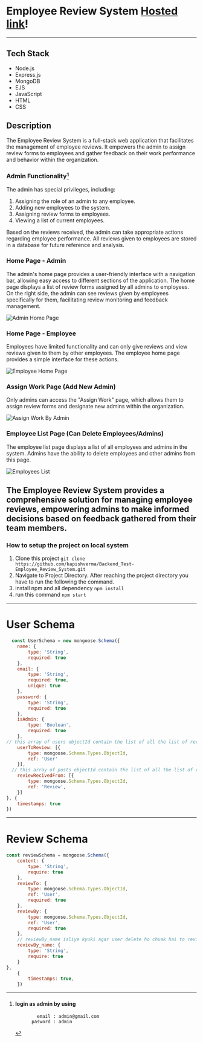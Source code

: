 # Employee Review System  [Hosted link](http://13.53.206.113:7000)!

---

## Tech Stack

- Node.js
- Express.js
- MongoDB
- EJS
- JavaScript
- HTML
- CSS

## Description

The Employee Review System is a full-stack web application that facilitates the management of employee reviews. It empowers the admin to assign review forms to employees and gather feedback on their work performance and behavior within the organization.

### Admin Functionality[^1]

[^1]: #### login as admin by using
                email : admin@gmail.com
              pasword : admin

The admin has special privileges, including:

1. Assigning the role of an admin to any employee.
2. Adding new employees to the system.
3. Assigning review forms to employees.
4. Viewing a list of current employees.

Based on the reviews received, the admin can take appropriate actions regarding employee performance. All reviews given to employees are stored in a database for future reference and analysis.

### Home Page - Admin

The admin's home page provides a user-friendly interface with a navigation bar, allowing easy access to different sections of the application. The home page displays a list of review forms assigned by all admins to employees. On the right side, the admin can see reviews given by employees specifically for them, facilitating review monitoring and feedback management.

![Admin Home Page](./assets/images/home.png)

### Home Page - Employee

Employees have limited functionality and can only give reviews and view reviews given to them by other employees. The employee home page provides a simple interface for these actions.

![Employee Home Page](./assets/images/employeeHomePage.png)

### Assign Work Page (Add New Admin)

Only admins can access the "Assign Work" page, which allows them to assign review forms and designate new admins within the organization.

![Assign Work By Admin](./assets/images/assignWork.png)

### Employee List Page (Can Delete Employees/Admins)

The employee list page displays a list of all employees and admins in the system. Admins have the ability to delete employees and other admins from this page.

![Employees List](./assets/images/employeesList.png)

The Employee Review System provides a comprehensive solution for managing employee reviews, empowering admins to make informed decisions based on feedback gathered from their team members.
---

### How to setup the project on local system

  1. Clone this project
     `git clone https://github.com/kapishverma/Backend_Test-Employee_Review_System.git`
  2. Navigate to Project Directory.
      After reaching the project directory you have to run the following the command.
  3. install npm and all dependency `npm install`
  4. run this command `npm start`
---
  # User Schema

```javascript
  const UserSchema = new mongoose.Schema({
    name: {
        type: 'String',
        required: true
    },
    email: {
        type: 'String',
        required: true,
        unique: true
    },
    password: {
        type: 'String',
        required: true
    },
    isAdmin: {
        type: 'Boolean',
        required: true
    },
// this array of users objectId contain the list of all the list of review forms assigned
    userToReview: [{
        type: mongoose.Schema.Types.ObjectId,
        ref: 'User'
    }],
  // this array of posts objectId contain the list of all the list of reviews given to the current user  
    reviewRecivedFrom: [{
        type: mongoose.Schema.Types.ObjectId,
        ref: 'Review',
    }]
}, {
    timestamps: true
})
   ```
   ---
# Review Schema

```javascript
const reviewSchema = mongoose.Schema({
    content: {
        type: 'String',
        require: true
    },
    reviewTo: {
        type: mongoose.Schema.Types.ObjectId,
        ref: 'User',
        required: true
    },
    reviewBy: {
        type: mongoose.Schema.Types.ObjectId,
        ref: 'User',
        required: true
    },
    // reviewBy_name isliye kyuki agar user delete ho chuak hai to review bhi nahi rhega
    reviewBy_name: {
        type: 'String',
        require: true
    }
},
    {
        timestamps: true,
    })
```
